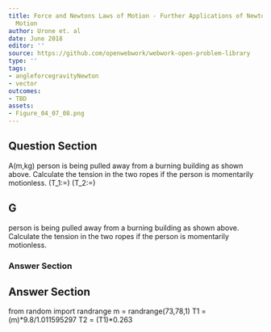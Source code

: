 ```yaml
---
title: Force and Newtons Laws of Motion - Further Applications of Newtons Laws of
  Motion
author: Urone et. al
date: June 2018
editor: ''
source: https://github.com/openwebwork/webwork-open-problem-library
type: ''
tags:
- angleforcegravityNewton
- vector
outcomes:
- TBD
assets:
- Figure_04_07_08.png
---
```


## Question Section 

A(m,kg) person is being pulled away from a burning building as shown above. Calculate the tension in the two ropes if the person is momentarily motionless. 
(T_1:=)
(T_2:=)
## G
person is being pulled away from a burning building as shown above. Calculate the tension in the two ropes if the person is momentarily motionless. 
### Answer Section


## Answer Section

from random import randrange
m = randrange(73,78,1)
T1 = (m)*9.8/1.011595297
T2 = (T1)*0.263